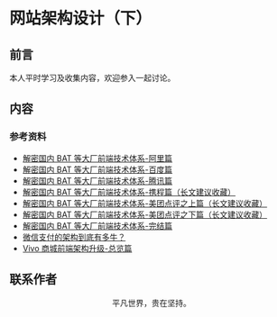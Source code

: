 # 网站架构设计（下）

## 前言

本人平时学习及收集内容，欢迎参入一起讨论。

## 内容

### 参考资料

- [解密国内 BAT 等大厂前端技术体系-阿里篇](https://mp.weixin.qq.com/s/haSCjEOVCZSeaT2q5E2BQw)
- [解密国内 BAT 等大厂前端技术体系-百度篇](https://mp.weixin.qq.com/s/O_nzIM6vdfJfd2wKDsuZAA)
- [解密国内 BAT 等大厂前端技术体系-腾讯篇](https://mp.weixin.qq.com/s/hisqcnv8g5XMOF6bzFV7pw)
- [解密国内 BAT 等大厂前端技术体系-携程篇（长文建议收藏）](https://mp.weixin.qq.com/s/IbORf-lQOLyaS8sBO5ILOw)
- [解密国内 BAT 等大厂前端技术体系-美团点评之上篇（长文建议收藏）](https://mp.weixin.qq.com/s/gxR-KPCdfbHWX5I1um5x_g)
- [解密国内 BAT 等大厂前端技术体系-美团点评之下篇（长文建议收藏）](https://mp.weixin.qq.com/s/Tdy-SsywdoR6tPhkp8gsjg)
- [解密国内 BAT 等大厂前端技术体系-完结篇](https://mp.weixin.qq.com/s/2NJbKc4dWyAu_mft-Yzt-Q)
- [微信支付的架构到底有多牛？](https://mp.weixin.qq.com/s/KMPuQbex8-idFitC8GoUVA)
- [Vivo 商城前端架构升级-总览篇](https://mp.weixin.qq.com/s/thOykSiYBldQhXa0X2edxA)

## 联系作者

<div align="center">
    <p>
        平凡世界，贵在坚持。
    </p>
    <img :src="$withBase('/about/contact.png')" />
</div>
